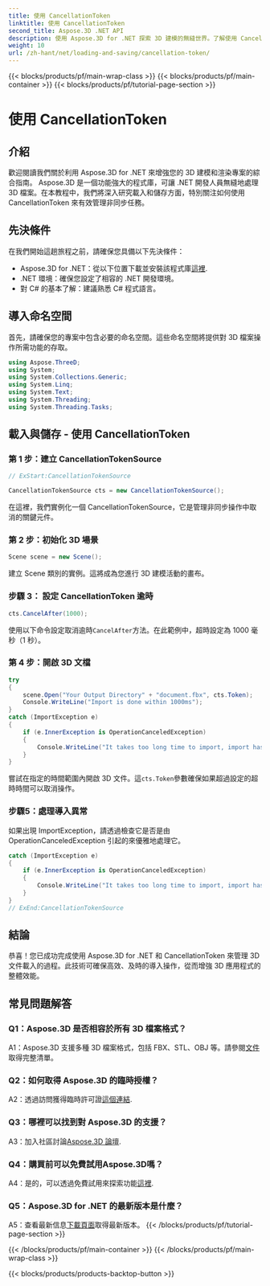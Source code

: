 ```yaml
---
title: 使用 CancellationToken
linktitle: 使用 CancellationToken
second_title: Aspose.3D .NET API
description: 使用 Aspose.3D for .NET 探索 3D 建模的無縫世界。了解使用 CancellationToken 高效載入和儲存 3D 文件。
weight: 10
url: /zh-hant/net/loading-and-saving/cancellation-token/
---
```


{{< blocks/products/pf/main-wrap-class >}}
{{< blocks/products/pf/main-container >}}
{{< blocks/products/pf/tutorial-page-section >}}

# 使用 CancellationToken

## 介紹

歡迎閱讀我們關於利用 Aspose.3D for .NET 來增強您的 3D 建模和渲染專案的綜合指南。 Aspose.3D 是一個功能強大的程式庫，可讓 .NET 開發人員無縫地處理 3D 檔案。在本教程中，我們將深入研究載入和儲存方面，特別關注如何使用 CancellationToken 來有效管理非同步任務。

## 先決條件

在我們開始這趟旅程之前，請確保您具備以下先決條件：

-  Aspose.3D for .NET：從以下位置下載並安裝該程式庫[這裡](https://releases.aspose.com/3d/net/).
- .NET 環境：確保您設定了相容的 .NET 開發環境。
- 對 C# 的基本了解：建議熟悉 C# 程式語言。

## 導入命名空間

首先，請確保您的專案中包含必要的命名空間。這些命名空間將提供對 3D 檔案操作所需功能的存取。

```csharp
using Aspose.ThreeD;
using System;
using System.Collections.Generic;
using System.Linq;
using System.Text;
using System.Threading;
using System.Threading.Tasks;
```

## 載入與儲存 - 使用 CancellationToken

### 第 1 步：建立 CancellationTokenSource

```csharp
// ExStart:CancellationTokenSource

CancellationTokenSource cts = new CancellationTokenSource();
```

在這裡，我們實例化一個 CancellationTokenSource，它是管理非同步操作中取消的關鍵元件。

### 第 2 步：初始化 3D 場景

```csharp
Scene scene = new Scene();
```

建立 Scene 類別的實例。這將成為您進行 3D 建模活動的畫布。

### 步驟 3： 設定 CancellationToken 逾時

```csharp
cts.CancelAfter(1000);
```

使用以下命令設定取消逾時`CancelAfter`方法。在此範例中，超時設定為 1000 毫秒（1 秒）。

### 第 4 步：開啟 3D 文檔

```csharp
try
{
    scene.Open("Your Output Directory" + "document.fbx", cts.Token);
    Console.WriteLine("Import is done within 1000ms");
}
catch (ImportException e)
{
    if (e.InnerException is OperationCanceledException)
    {
        Console.WriteLine("It takes too long time to import, import has been canceled.");
    }
}
```

嘗試在指定的時間範圍內開啟 3D 文件。這`cts.Token`參數確保如果超過設定的超時時間可以取消操作。

### 步驟5：處理導入異常

如果出現 ImportException，請透過檢查它是否是由 OperationCanceledException 引起的來優雅地處理它。

```csharp
catch (ImportException e)
{
    if (e.InnerException is OperationCanceledException)
    {
        Console.WriteLine("It takes too long time to import, import has been canceled.");
    }
}
// ExEnd:CancellationTokenSource
```

## 結論

恭喜！您已成功完成使用 Aspose.3D for .NET 和 CancellationToken 來管理 3D 文件載入的過程。此技術可確保高效、及時的導入操作，從而增強 3D 應用程式的整體效能。

## 常見問題解答

### Q1：Aspose.3D 是否相容於所有 3D 檔案格式？

 A1：Aspose.3D 支援多種 3D 檔案格式，包括 FBX、STL、OBJ 等。請參閱[文件](https://reference.aspose.com/3d/net/)取得完整清單。

### Q2：如何取得 Aspose.3D 的臨時授權？

 A2：透過訪問獲得臨時許可證[這個連結](https://purchase.aspose.com/temporary-license/).

### Q3：哪裡可以找到對 Aspose.3D 的支援？

A3：加入社區討論[Aspose.3D 論壇](https://forum.aspose.com/c/3d/18).

### Q4：購買前可以免費試用Aspose.3D嗎？

 A4：是的，可以透過免費試用來探索功能[這裡](https://releases.aspose.com/).

### Q5：Aspose.3D for .NET 的最新版本是什麼？

 A5：查看最新信息[下載頁面](https://releases.aspose.com/3d/net/)取得最新版本。
{{< /blocks/products/pf/tutorial-page-section >}}

{{< /blocks/products/pf/main-container >}}
{{< /blocks/products/pf/main-wrap-class >}}

{{< blocks/products/products-backtop-button >}}
